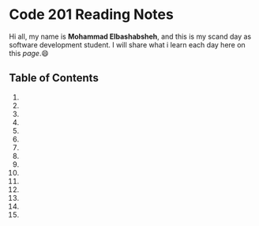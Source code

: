 # Code 201 Reading Notes
Hi all, my name is **Mohammad Elbashabsheh**, and this is my scand day as software development student.
I will share what i learn each day here on this *page*.:smile:

## Table of Contents

1. []() 
2. []() 
3. []() 
4. []() 
5. []() 
6. []() 
7. []() 
8. []() 
9. []() 
10. []() 
11. []() 
12. []() 
13. []() 
14. []() 
15. []() 


